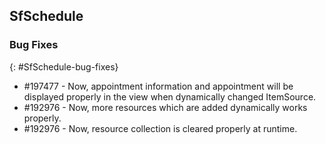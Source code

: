## SfSchedule

### Bug Fixes
{: #SfSchedule-bug-fixes} 

* \#197477 - Now, appointment information and appointment will be displayed properly in the view when dynamically changed ItemSource.
* \#192976 - Now, more resources which are added dynamically works properly.
* \#192976 - Now, resource collection is cleared properly at runtime.